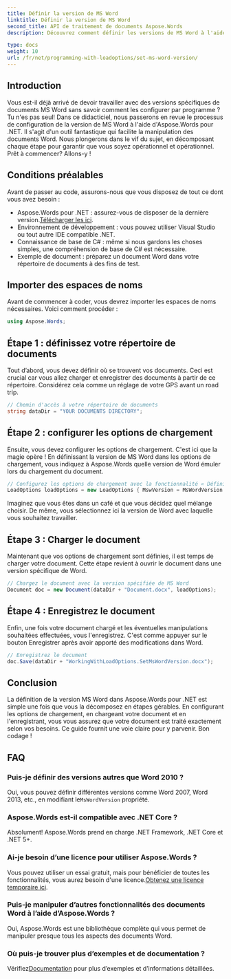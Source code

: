 ```yaml
---
title: Définir la version de MS Word
linktitle: Définir la version de MS Word
second_title: API de traitement de documents Aspose.Words
description: Découvrez comment définir les versions de MS Word à l'aide d'Aspose.Words pour .NET avec notre guide détaillé. Parfait pour les développeurs cherchant à rationaliser la manipulation de documents.

type: docs
weight: 10
url: /fr/net/programming-with-loadoptions/set-ms-word-version/
---
```

## Introduction

Vous est-il déjà arrivé de devoir travailler avec des versions spécifiques de documents MS Word sans savoir comment les configurer par programme ? Tu n'es pas seul! Dans ce didacticiel, nous passerons en revue le processus de configuration de la version de MS Word à l'aide d'Aspose.Words pour .NET. Il s'agit d'un outil fantastique qui facilite la manipulation des documents Word. Nous plongerons dans le vif du sujet, en décomposant chaque étape pour garantir que vous soyez opérationnel et opérationnel. Prêt à commencer? Allons-y !

## Conditions préalables

Avant de passer au code, assurons-nous que vous disposez de tout ce dont vous avez besoin :

-  Aspose.Words pour .NET : assurez-vous de disposer de la dernière version.[Télécharger les ici](https://releases.aspose.com/words/net/).
- Environnement de développement : vous pouvez utiliser Visual Studio ou tout autre IDE compatible .NET.
- Connaissance de base de C# : même si nous gardons les choses simples, une compréhension de base de C# est nécessaire.
- Exemple de document : préparez un document Word dans votre répertoire de documents à des fins de test.

## Importer des espaces de noms

Avant de commencer à coder, vous devrez importer les espaces de noms nécessaires. Voici comment procéder :

```csharp
using Aspose.Words;
```

## Étape 1 : définissez votre répertoire de documents

Tout d’abord, vous devez définir où se trouvent vos documents. Ceci est crucial car vous allez charger et enregistrer des documents à partir de ce répertoire. Considérez cela comme un réglage de votre GPS avant un road trip.

```csharp
// Chemin d'accès à votre répertoire de documents
string dataDir = "YOUR DOCUMENTS DIRECTORY";
```

## Étape 2 : configurer les options de chargement

Ensuite, vous devez configurer les options de chargement. C'est ici que la magie opère ! En définissant la version de MS Word dans les options de chargement, vous indiquez à Aspose.Words quelle version de Word émuler lors du chargement du document.

```csharp
// Configurez les options de chargement avec la fonctionnalité « Définir la version MS Word »
LoadOptions loadOptions = new LoadOptions { MswVersion = MsWordVersion.Word2010 };
```

Imaginez que vous êtes dans un café et que vous décidez quel mélange choisir. De même, vous sélectionnez ici la version de Word avec laquelle vous souhaitez travailler.

## Étape 3 : Charger le document

Maintenant que vos options de chargement sont définies, il est temps de charger votre document. Cette étape revient à ouvrir le document dans une version spécifique de Word.

```csharp
// Chargez le document avec la version spécifiée de MS Word
Document doc = new Document(dataDir + "Document.docx", loadOptions);
```

## Étape 4 : Enregistrez le document

Enfin, une fois votre document chargé et les éventuelles manipulations souhaitées effectuées, vous l'enregistrez. C'est comme appuyer sur le bouton Enregistrer après avoir apporté des modifications dans Word.

```csharp
// Enregistrez le document
doc.Save(dataDir + "WorkingWithLoadOptions.SetMsWordVersion.docx");
```

## Conclusion

La définition de la version MS Word dans Aspose.Words pour .NET est simple une fois que vous la décomposez en étapes gérables. En configurant les options de chargement, en chargeant votre document et en l'enregistrant, vous vous assurez que votre document est traité exactement selon vos besoins. Ce guide fournit une voie claire pour y parvenir. Bon codage !

## FAQ

### Puis-je définir des versions autres que Word 2010 ?
 Oui, vous pouvez définir différentes versions comme Word 2007, Word 2013, etc., en modifiant le`MsWordVersion` propriété.

### Aspose.Words est-il compatible avec .NET Core ?
Absolument! Aspose.Words prend en charge .NET Framework, .NET Core et .NET 5+.

### Ai-je besoin d’une licence pour utiliser Aspose.Words ?
 Vous pouvez utiliser un essai gratuit, mais pour bénéficier de toutes les fonctionnalités, vous aurez besoin d'une licence.[Obtenez une licence temporaire ici](https://purchase.aspose.com/temporary-license/).

### Puis-je manipuler d’autres fonctionnalités des documents Word à l’aide d’Aspose.Words ?
Oui, Aspose.Words est une bibliothèque complète qui vous permet de manipuler presque tous les aspects des documents Word.

### Où puis-je trouver plus d’exemples et de documentation ?
 Vérifiez[Documentation](https://reference.aspose.com/words/net/) pour plus d’exemples et d’informations détaillées.
